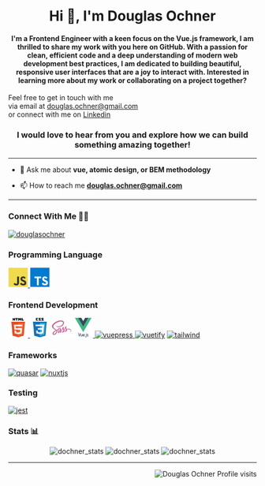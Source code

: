 <h1 align="center">Hi 👋, I'm Douglas Ochner</h1>
<h4 align="center">I'm a Frontend Engineer with a keen focus on the Vue.js framework, I am thrilled to share my work with you here on GitHub. With a passion for clean, efficient code and a deep understanding of modern web development best practices, I am dedicated to building beautiful, responsive user interfaces that are a joy to interact with. Interested in learning more about my work or collaborating on a project together?</h4>

<p align="left">
Feel free to get in touch with me <br>via email at <a href="mailto:douglas.ochner@gmail.com">douglas.ochner@gmail.com</a> <br>or connect with me on <a href="https://www.linkedin.com/in/douglasochner/">Linkedin</a></p>

<h3 align="center">I would love to hear from you and explore how we can build something amazing together!</h3>

---

- 💬 Ask me about **vue, atomic design, or BEM methodology**

- 📫 How to reach me **douglas.ochner@gmail.com**

---

### Connect With Me 🤝🤝

<p align="left">
<a href="https://linkedin.com/in/douglasochner" target="blank"><img align="center" src="https://raw.githubusercontent.com/rahuldkjain/github-profile-readme-generator/master/src/images/icons/Social/linked-in-alt.svg" alt="douglasochner" height="30" width="40" /></a>
</p>

### Programming Language

<a href="https://developer.mozilla.org/en-US/docs/Web/JavaScript" target="_blank" rel="noreferrer"> <img src="https://raw.githubusercontent.com/devicons/devicon/master/icons/javascript/javascript-original.svg" alt="javascript" width="40" height="40"/> </a>
<a href="https://www.typescriptlang.org/" target="_blank" rel="noreferrer"> <img src="https://raw.githubusercontent.com/devicons/devicon/master/icons/typescript/typescript-original.svg" alt="typescript" width="40" height="40"/> </a>

### Frontend Development

<a href="https://www.w3.org/html/" target="_blank" rel="noreferrer"> <img src="https://raw.githubusercontent.com/devicons/devicon/master/icons/html5/html5-original-wordmark.svg" alt="html5" width="40" height="40"/> </a>
<a href="https://www.w3schools.com/css/" target="_blank" rel="noreferrer"><img src="https://raw.githubusercontent.com/devicons/devicon/master/icons/css3/css3-original-wordmark.svg" alt="css3" width="40" height="40"/></a>
<a href="https://sass-lang.com" target="_blank" rel="noreferrer"><img src="https://raw.githubusercontent.com/devicons/devicon/master/icons/sass/sass-original.svg" alt="sass" width="40" height="40"/></a>
<a href="https://vuejs.org/" target="_blank" rel="noreferrer"> <img src="https://raw.githubusercontent.com/devicons/devicon/master/icons/vuejs/vuejs-original-wordmark.svg" alt="vuejs" width="40" height="40"/> </a>
<a href="https://vuepress.vuejs.org/" target="_blank" rel="noreferrer"> <img src="https://raw.githubusercontent.com/AliasIO/wappalyzer/master/src/drivers/webextension/images/icons/VuePress.svg" alt="vuepress" width="40" height="40"/> </a>
<a href="https://vuetifyjs.com/en/" target="_blank" rel="noreferrer"> <img src="https://bestofjs.org/logos/vuetify.svg" alt="vuetify" width="40" height="40"/></a>
<a href="https://tailwindcss.com/" target="_blank" rel="noreferrer"> <img src="https://www.vectorlogo.zone/logos/tailwindcss/tailwindcss-icon.svg" alt="tailwind" width="40" height="40"/> </a>

### Frameworks

<a href="https://quasar.dev/" target="_blank" rel="noreferrer"><img src="https://cdn.quasar.dev/logo/svg/quasar-logo.svg" alt="quasar" width="40" height="40"/></a>
<a href="https://nuxtjs.org/" target="_blank" rel="noreferrer"> <img src="https://www.vectorlogo.zone/logos/nuxtjs/nuxtjs-icon.svg" alt="nuxtjs" width="40" height="40"/> </a>

### Testing

<a href="https://jestjs.io" target="_blank" rel="noreferrer"> <img src="https://www.vectorlogo.zone/logos/jestjsio/jestjsio-icon.svg" alt="jest" width="40" height="40"/> </a>

### Stats 📊

<p align="center">
  <img height="180em" src="https://github-readme-stats.vercel.app/api?username=dochner&show_icons=true" alt="dochner_stats" />
  <img height="180em" src="https://github-readme-stats.vercel.app/api/top-langs/?username=dochner&layout=compact" alt="dochner_stats" />
  <img height="180em" src="https://github-readme-streak-stats.herokuapp.com/?user=dochner&" alt="dochner_stats"/>
</p>

---

<p align="right"><img src="https://visitcount.itsvg.in/api?id=dochner&icon=0&color=8" alt="Douglas Ochner Profile visits" /></p>

